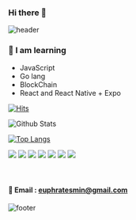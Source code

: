 ### Hi there 👋
![header](https://capsule-render.vercel.app/api?type=waving&color=gradient&height=300&section=header&text=haemin%20codding&fontSize=90)




  



### 🥕 I am learning 
- JavaScript
 - Go lang
 - BlockChain
 - React and React Native + Expo 


[![Hits](https://hits.seeyoufarm.com/api/count/incr/badge.svg?url=https%3A%2F%2Fgithub.com%2Fhaemin&count_bg=%238B08C0&title_bg=%23C20000&icon=node-dot-js.svg&icon_color=%23403535&title=hits&edge_flat=true)](https://hits.seeyoufarm.com)




![Github Stats](https://github-readme-stats.vercel.app/api?username=euphratesriver0216&show_icons=true&theme=radical)


[![Top Langs](https://github-readme-stats.vercel.app/api/top-langs/?username=euphratesriver0216&layout=compact)](https://github.com/euphratesriver0216/github-readme-stats)



<img src="https://img.shields.io/badge/HTML5-f16524?style=flat-square&logo=HTML5&logoColor=white"/>
<img src="https://img.shields.io/badge/CSS3-28a4d8?style=flat-square&logo=CSS3&logoColor=white"/>
<img src="https://img.shields.io/badge/JavaScript-f7e018?style=flat-square&logo=JavaScript&logoColor=white"/>
<img src="https://img.shields.io/badge/React-7ddfff?style=flat-square&logo=React&logoColor=black"/>
<img src="https://img.shields.io/badge/Redux-7649bb?style=flat-square&logo=Redux&logoColor=white"/>
<img src="https://img.shields.io/badge/GitHub-black?style=flat-square&logo=GitHub&logoColor=white"/>
<img src="https://img.shields.io/badge/Go-7649bb?style=flat-square&logo=Go&logoColor=white"/></a>&nbsp 
<br><br><br>

#### 📧 Email : euphratesmin@gmail.com


![footer](https://capsule-render.vercel.app/api?type=wave&color=auto&height=200&section=footer&text=%20&fontSize=90)


